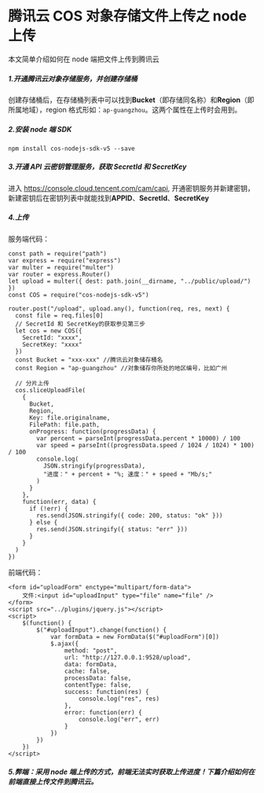 # 腾讯云 COS 对象存储文件上传之 node 上传

本文简单介绍如何在 node 端把文件上传到腾讯云

##### 1.开通腾讯云对象存储服务，并创建存储桶

创建存储桶后，在存储桶列表中可以找到**Bucket**（即存储同名称）和**Region**（即所属地域），region 格式形如：`ap-guangzhou`。这两个属性在上传时会用到。

##### 2.安装 node 端 SDK

`npm install cos-nodejs-sdk-v5 --save`

##### 3.开通 API 云密钥管理服务，获取 SecretId 和 SecretKey

进入 https://console.cloud.tencent.com/cam/capi, 开通密钥服务并新建密钥，新建密钥后在密钥列表中就能找到**APPID**、**SecretId**、**SecretKey**

##### 4.上传

服务端代码：

```
const path = require("path")
var express = require("express")
var multer = require("multer")
var router = express.Router()
let upload = multer({ dest: path.join(__dirname, "../public/upload/") })
const COS = require("cos-nodejs-sdk-v5")

router.post("/upload", upload.any(), function(req, res, next) {
  const file = req.files[0]
  // SecretId 和 SecretKey的获取参见第三步
  let cos = new COS({
    SecretId: "xxxx",
    SecretKey: "xxxx"
  })
  const Bucket = "xxx-xxx" //腾讯云对象储存桶名
  const Region = "ap-guangzhou" //对象储存你所处的地区编号，比如广州

  // 分片上传
  cos.sliceUploadFile(
    {
      Bucket,
      Region,
      Key: file.originalname,
      FilePath: file.path,
      onProgress: function(progressData) {
        var percent = parseInt(progressData.percent * 10000) / 100
        var speed = parseInt((progressData.speed / 1024 / 1024) * 100) / 100
        console.log(
          JSON.stringify(progressData),
          "进度：" + percent + "%; 速度：" + speed + "Mb/s;"
        )
      }
    },
    function(err, data) {
      if (!err) {
        res.send(JSON.stringify({ code: 200, status: "ok" }))
      } else {
        res.send(JSON.stringify({ status: "err" }))
      }
    }
  )
})
```

前端代码：

```
<form id="uploadForm" enctype="multipart/form-data">
    文件:<input id="uploadInput" type="file" name="file" />
</form>
<script src="../plugins/jquery.js"></script>
<script>
    $(function() {
        $("#uploadInput").change(function() {
            var formData = new FormData($("#uploadForm")[0])
            $.ajax({
                method: "post",
                url: "http://127.0.0.1:9528/upload",
                data: formData,
                cache: false,
                processData: false,
                contentType: false,
                success: function(res) {
                    console.log("res", res)
                },
                error: function(err) {
                    console.log("err", err)
                }
            })
        })
    })
</script>
```

##### 5.弊端：采用 node 端上传的方式，前端无法实时获取上传进度！下篇介绍如何在前端直接上传文件到腾讯云。
